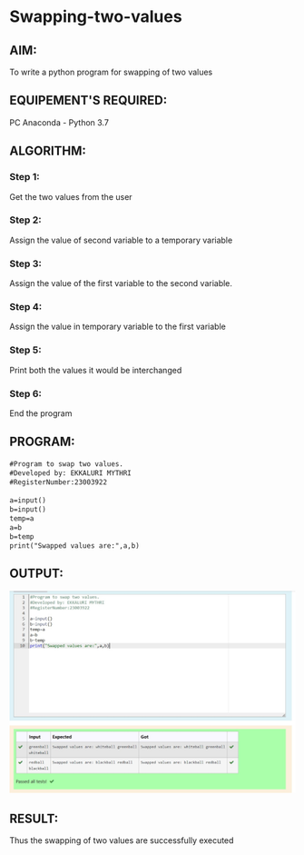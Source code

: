 # Swapping-two-values
## AIM:
To write a python program for swapping of two values
## EQUIPEMENT'S REQUIRED: 
PC
Anaconda - Python 3.7
## ALGORITHM: 
### Step 1:
Get the two values from the user
### Step 2: 
Assign the value of second variable to a temporary variable 
### Step 3: 
Assign the value of the first variable to the second variable.
### Step 4:  
Assign the value in temporary variable to the first variable
### Step 5: 
Print both the values it would be interchanged
### Step 6: 
End the program
## PROGRAM:
``` 
#Program to swap two values.
#Developed by: EKKALURI MYTHRI
#RegisterNumber:23003922

a=input()
b=input()
temp=a
a=b
b=temp
print("Swapped values are:",a,b)
```
## OUTPUT:
![Alt text](image-1.png)

## RESULT:
Thus the swapping of two values are successfully executed



